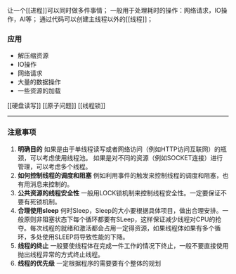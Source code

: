 让一个[[进程]]可以同时做多件事情；
一般用于处理耗时的操作：网络请求，IO操作，AI等；
通过代码可以创建主线程以外的[[线程]]；
### 应用
-   解压缩资源
-   IO操作
-   网络请求
-   大量的数据操作
-   一些资源的加载

[[硬盘读写]]
[[原子问题]]
[[线程锁]]
***
### 注意事项
1. **明确目的**
    如果是由于单线程读写或者网络访问（例如HTTP访问互联网）的瓶颈，可以考虑使用线程池。
    如果是对不同的资源（例如SOCKET连接）进行管理，可以考虑多个线程。
2. **如何控制线程的调度和阻塞**
    例如利用事件的触发来控制线程的调度和阻塞，也有用消息来控制的。
3. **公共资源的线程安全性**
    一般用LOCK锁机制来控制线程安全性。一定要保证不要有死锁机制。
4. **合理使用sleep**
    何时Sleep，Sleep的大小要根据具体项目，做出合理安排。一般原则非阻塞状态下每个循环都要有SLeep，这样保证减少线程对CPU的抢夺。每次线程的就绪和激活都会占用一定得资源，如果线程体如果有多个循环，多处使用SLEEP将导致性能的下降。
5. **线程的终止**
    一般要使线程体在完成一件工作的情况下终止，一般不要直接使用抛出线程异常的方式终止线程。
6. **线程的优先级**
    一定根据程序的需要要有个整体的规划




